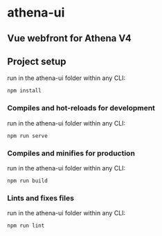 # athena-ui
## Vue webfront for Athena V4

## Project setup
run in the athena-ui folder within any CLI:
```
npm install
```

### Compiles and hot-reloads for development
run in the athena-ui folder within any CLI:
```
npm run serve
```

### Compiles and minifies for production
run in the athena-ui folder within any CLI:
```
npm run build
```

### Lints and fixes files
run in the athena-ui folder within any CLI:
```
npm run lint
```
